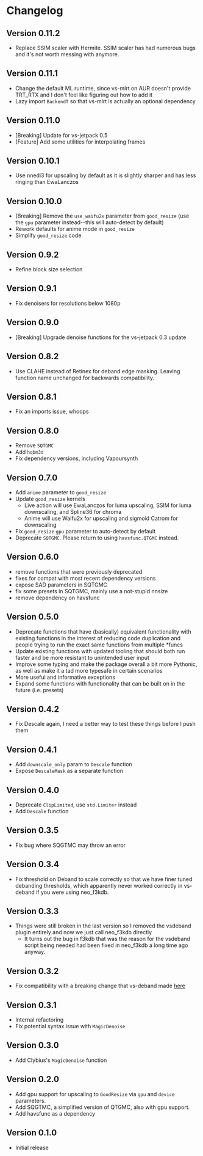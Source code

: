 # Changelog

## Version 0.11.2

- Replace SSIM scaler with Hermite. SSIM scaler has had numerous bugs and it's not worth messing with anymore.

## Version 0.11.1

- Change the default ML runtime, since vs-mlrt on AUR doesn't provide TRT_RTX and I don't feel like figuring out how to add it
- Lazy import `BackendT` so that vs-mlrt is actually an optional dependency

## Version 0.11.0

- [Breaking] Update for vs-jetpack 0.5
- [Feature] Add some utilities for interpolating frames

## Version 0.10.1

- Use nnedi3 for upscaling by default as it is slightly sharper and has less ringing than EwaLanczos

## Version 0.10.0

- [Breaking] Remove the `use_waifu2x` parameter from `good_resize` (use the `gpu` parameter instead--this will auto-detect by default)
- Rework defaults for anime mode in `good_resize`
- Simplify `good_resize` code

## Version 0.9.2

- Refine block size selection

## Version 0.9.1

- Fix denoisers for resolutions below 1080p

## Version 0.9.0

- [Breaking] Upgrade denoise functions for the vs-jetpack 0.3 update

## Version 0.8.2

- Use CLAHE instead of Retinex for deband edge masking. Leaving function name unchanged for backwards compatibility.

## Version 0.8.1

- Fix an imports issue, whoops

## Version 0.8.0

- Remove `SQTGMC`
- Add `hqbm3d`
- Fix dependency versions, including Vapoursynth

## Version 0.7.0

- Add `anime` parameter to `good_resize`
- Update `good_resize` kernels
  - Live action will use EwaLanczos for luma upscaling, SSIM for luma downscaling, and Spline36 for chroma
  - Anime will use Waifu2x for upscaling and sigmoid Catrom for downscaling
- Fix `good_resize` `gpu` parameter to auto-detect by default
- Deprecate `SQTGMC`. Please return to using `havsfunc.QTGMC` instead.

## Version 0.6.0

- remove functions that were previously deprecated
- fixes for compat with most recent dependency versions
- expose SAD parameters in SQTGMC
- fix some presets in SQTGMC, mainly use a not-stupid nnsize
- remove dependency on havsfunc

## Version 0.5.0

- Deprecate functions that have (basically) equivalent functionality with existing functions in the interest of reducing code duplication and people trying to run the exact same functions from multiple \*funcs
- Update existing functions with updated tooling that should both run faster and be more resistant to unintended user input
- Improve some typing and make the package overall a bit more Pythonic, as well as make it a tad more typesafe in certain scenarios
- More useful and informative exceptions
- Expand some functions with functionality that can be built on in the future (i.e. presets)

## Version 0.4.2

- Fix Descale again, I need a better way to test these things before I push them

## Version 0.4.1

- Add `downscale_only` param to `Descale` function
- Expose `DescaleMask` as a separate function

## Version 0.4.0

- Deprecate `ClipLimited`, use `std.Limiter` instead
- Add `Descale` function

## Version 0.3.5

- Fix bug where SQGTMC may throw an error

## Version 0.3.4

- Fix threshold on Deband to scale correctly so that we have finer tuned debanding thresholds, which apparently never worked correctly in vs-deband if you were using neo_f3kdb.

## Version 0.3.3

- Things were still broken in the last version so I removed the vsdeband plugin entirely and now we just call neo_f3kdb directly
  - It turns out the bug in f3kdb that was the reason for the vsdeband script being needed had been fixed in neo_f3kdb a long time ago anyway.

## Version 0.3.2

- Fix compatibility with a breaking change that vs-deband made [here](https://github.com/Irrational-Encoding-Wizardry/vs-deband/commit/f9a9a9b3fed8319e0ec4c2237e6f9cd215b61619)

## Version 0.3.1

- Internal refactoring
- Fix potential syntax issue with `MagicDenoise`

## Version 0.3.0

- Add Clybius's `MagicDenoise` function

## Version 0.2.0

- Add gpu support for upscaling to `GoodResize` via `gpu` and `device` parameters.
- Add SQGTMC, a simplified version of QTGMC, also with gpu support.
- Add havsfunc as a dependency

## Version 0.1.0

- Initial release
